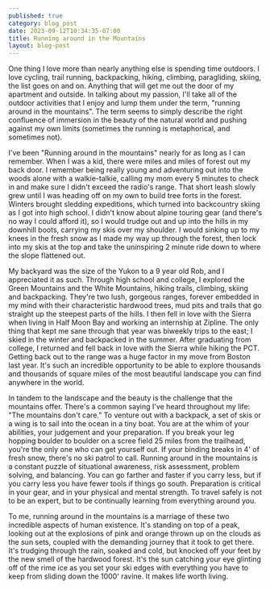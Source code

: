 ```yaml
---
published: true
category: blog_post
date: 2023-09-12T10:34:35-07:00
title: Running around in the Mountains
layout: blog-post
---
```

One thing I love more than nearly anything else is spending time outdoors. I love cycling, trail running, backpacking, hiking, climbing, paragliding, skiing, the list goes on and on. Anything that will get me out the door of my apartment and outside. In talking about my passion, I'll take all of the outdoor activities that I enjoy and lump them under the term, "running around in the mountains". The term seems to simply describe the right confluence of immersion in the beauty of the natural world and pushing against my own limits (sometimes the running is metaphorical, and sometimes not). 

I've been "Running around in the mountains" nearly for as long as I can remember. When I was a kid, there were miles and miles of forest out my back door. I remember being really young and adventuring out into the woods alone with a walkie-talkie, calling my mom every 5 minutes to check in and make sure I didn't exceed the radio's range. That short leash slowly grew until I was heading off on my own to build tree forts in the forest. Winters brought sledding expeditions, which turned into backcountry skiing as I got into high school. I didn't know about alpine touring gear (and there's no way I could afford it), so I would trudge out and up into the hills in my downhill boots, carrying my skis over my shoulder. I would sinking up to my knees in the fresh snow as I made my way up through the forest, then lock into my skis at the top and take the uninspiring 2 minute ride down to where the slope flattened out. 

My backyard was the size of the Yukon to a 9 year old Rob, and I appreciated it as such. Through high school and college, I explored the Green Mountains and the White Mountains, hiking trails, climbing, skiing and backpacking. They're two lush, gorgeous ranges, forever embedded in my mind with their characteristic hardwood trees, mud pits and trails that go straight up the steepest parts of the hills. I then fell in love with the Sierra when living in Half Moon Bay and working an internship at Zipline. The only thing that kept me sane through that year was biweekly trips to the east; I skied in the winter and backpacked in the summer. After graduating from college, I returned and fell back in love with the Sierra while hiking the PCT. Getting back out to the range was a huge factor in my move from Boston last year. It's such an incredible opportunity to be able to explore thousands and thousands of square miles of the most beautiful landscape you can find anywhere in the world. 

In tandem to the landscape and the beauty is the challenge that the mountains offer. There's a common saying I've heard throughout my life: "The mountains don't care." To venture out with a backpack, a set of skis or a wing is to sail into the ocean in a tiny boat. You are at the whim of your abilities, your judgement and your preparation. If you break your leg hopping boulder to boulder on a scree field 25 miles from the trailhead, you're the only one who can get yourself out. If your binding breaks in 4' of fresh snow, there's no ski patrol to call. Running around in the mountains is a constant puzzle of situational awareness, risk assessment, problem solving, and balancing. You can go farther and faster if you carry less, but if you carry less you have fewer tools if things go south. Preparation is critical in your gear, and in your physical and mental strength. To travel safely is not to be an expert, but to be continually learning from everything around you.

To me, running around in the mountains is a marriage of these two incredible aspects of human existence. It's standing on top of a peak, looking out at the explosions of pink and orange thrown up on the clouds as the sun sets, coupled with the demanding journey that it took to get there. It's trudging through the rain, soaked and cold, but knocked off your feet by the new smell of the hardwood forest. It's the sun catching your eye glinting off of the rime ice as you set your ski edges with everything you have to keep from sliding down the 1000' ravine. It makes life worth living. 








